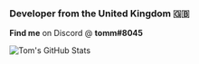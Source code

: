 ### Developer from the United Kingdom 🇬🇧 
**Find me** on Discord @ **tomm#8045**

![Tom's GitHub Stats](https://github-readme-stats.vercel.app/api?username=tom125813&theme=dark&show_icons=true)
